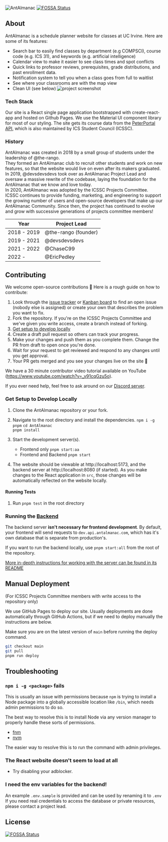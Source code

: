 ![AntAlmanac](apps/antalmanac/public/banner.png)
[![FOSSA Status](https://app.fossa.com/api/projects/git%2Bgithub.com%2Ficssc%2FAntAlmanac.svg?type=shield)](https://app.fossa.com/projects/git%2Bgithub.com%2Ficssc%2FAntAlmanac?ref=badge_shield)

## About

AntAlmanac is a schedule planner website for classes at UC Irvine. Here are some of its features:

-   Search bar to easily find classes by department (e.g COMPSCI), course code (e.g. ICS 31), and keywords (e.g. artificial intelligence)
-   Calendar view to make it easier to see class times and spot conflicts
-   Quick links to professor reviews, prerequisites, grade distributions, and past enrollment data.
-   Notification system to tell you when a class goes from full to waitlist
-   See where your classrooms are with the map view
-   Clean UI (see below)
    ![project screenshot](https://user-images.githubusercontent.com/48658337/177026240-be0f79b4-e909-486b-aa52-c1a435983781.png)

### Tech Stack

Our site is a React single page application bootstrapped with create-react-app and hosted on Github Pages.
We use the Material UI component library for most of our styling.
The site gets its course data from the [PeterPortal API](https://api.peterportal.org/),
which is also maintained by ICS Student Council (ICSSC).

### History

AntAlmanac was created in 2018 by a small group of students under the leadership of @the-rango.  
They formed an AntAlmanac club to recruit other students and work on new features,
so that the website would live on even after its makers graduated.  
In 2019, @devsdevsdevs took over as AntAlmanac Project Lead and oversaw a massive rewrite of the codebase,
laying the foundation for the AntAlmanac that we know and love today.  
In 2020, AntAlmanac was adopted by the ICSSC Projects Committee.  
ICSSC continues to provide funding, marketing, and engineering 
to support the growing number of users and open-source developers that make up our AntAlmanac Community.
Since then, the project has continued to evolve and grow with successive generations of projects committee members!

| Year        | Project Lead         |
| ----------- | -------------------- |
| 2018 - 2019 | @the-rango (founder) |
| 2019 - 2021 | @devsdevsdevs        |
| 2021 - 2022 | @ChaseC99            |
| 2022 -      | @EricPedley          |

## Contributing

We welcome open-source contributions 🤗 Here is a rough guide on how to contribute:

1. Look through the [issue tracker](https://github.com/icssc/AntAlmanac/issues) or [Kanban board](https://github.com/icssc/AntAlmanac/wiki/Kanban-Board-Docs) to find an open issue (nobody else is assigned) or create your own that describes the problem you want to fix. 
2. Fork the repository. If you're on the ICSSC Projects Committee and we've given you write access, create a branch instead of forking.
3. [Get setup to develop locally](#get-setup-to-develop-locally)
4. Create a draft pull request so others can track your progress.
5. Make your changes and push them as you complete them. Change the PR from draft to open once you're done.
6. Wait for your request to get reviewed and respond to any changes until you get approval.
7. Your PR gets merged and you see your changes live on the site 🥳

We have a 30 minute contributor video tutorial available on YouTube (https://www.youtube.com/watch?v=_v91cqGzu5o).

If you ever need help, feel free to ask around on our [Discord server](https://discord.gg/Zu8KZHERtJ).

### Get Setup to Develop Locally

1. Clone the AntAlmanac repository or your fork.

2. Navigate to the root directory and install the dependencies.
   `npm i -g pnpm` 
   `cd AntAlmanac`  
   `pnpm install`

3. Start the development server(s).
   - Frontend only
      `pnpm start:aa`
   - Frontend and Backend
      `pnpm start`

4. The website should be viewable at http://localhost:5173, 
   and the backend server at http://localhost:8080 (if started).
   As you make changes to the React application in `src`, those changes will be automatically reflected on the website locally.

#### Running Tests
1. Run `pnpm test` in the root directory

### Running the [Backend](https://github.com/icssc/antalmanac-backend)

The backend server __isn't necessary for frontend development__. 
By default, your frontend will send requests to `dev.api.antalmanac.com`, which has it's own database that is separate from production's.

If you want to run the backend locally, use `pnpm start:all` from the root of the repository.

[More in-depth instructions for working with the server can be found in its README](apps/backend/README.md)

## Manual Deployment

(For ICSSC Projects Committee members with write access to the repository only)

We use GitHub Pages to deploy our site.
Usually deployments are done automatically through GitHub Actions,
but if we need to deploy manually the instructions are below.

Make sure you are on the latest version of `main` before running the deploy command.

```bash
git checkout main
git pull
pnpm run deploy
```

## Troubleshooting

### `npm i -g <package>` fails
This is usually an issue with permissions because `npm` is trying to install a Node package 
into a globally accessible location like `/bin`, which needs admin permissions to do so.

The best way to resolve this is to install Node via any version manager to properly handle 
these sorts of permissions.
- [fnm](https://github.com/Schniz/fnm)
- [nvm](https://github.com/nvm-sh/nvm)

The easier way to resolve this is to run the command with admin privileges.

### The React website doesn't seem to load at all
- Try disabling your adblocker.


### I need the env variables for the backend!
An example `.env.sample` is provided and can be used by renaming it to `.env`
If you need real credentials to access the database or private resources,
please contact a project lead.


## License
[![FOSSA Status](https://app.fossa.com/api/projects/git%2Bgithub.com%2Ficssc%2FAntAlmanac.svg?type=large)](https://app.fossa.com/projects/git%2Bgithub.com%2Ficssc%2FAntAlmanac?ref=badge_large)
